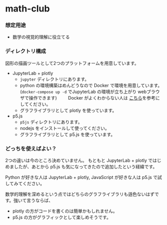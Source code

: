 # math-club

### 想定用途
- 数学の視覚的理解に役立てる

### ディレクトリ構成

図形の描画ツールとして2つのプラットフォームを用意しています。  

 - JupyterLab + plotly
   - `jupyter` ディレクトリにあります。
   - python の環境構築はめんどうなので Docker で環境を用意しています。  
     (`docker-compose up -d` でJupyterLab の環境が立ち上がり webブラウザで操作できます)  　　
     Docker がよくわからない人は [こちら]()を参考にしてください。
   - グラフライブラリとして plotly を使っています。
 - p5.js
   - `p5js` ディレクトリにあります。  
   - nodejs をインストールして使ってください。
   - グラフライブラリとして p5.js を使っています。

### どっちを使えばよい？
2つの違いは今のところ決めていません。
もともと JupyterLab + plotly ではじめましたが、あとから p5.js も気になってきたので追加したという経緯です。

Python が好きな人は JupyterLab + plotly, JavaScript が好きな人は p5.js で試してみてください。

数学的理解を深めるという点ではどちらのグラフライブラリも遜色ないはずです。強いて言うならば、
 - plotly の方がコードを書くのは簡単かもしれません。
 - p5.js の方がグラフィックとして楽しめそうです。